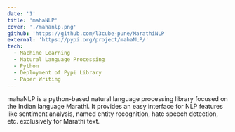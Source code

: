 ```yaml
---
date: '1'
title: 'mahaNLP'
cover: './mahanlp.png'
github: 'https://github.com/l3cube-pune/MarathiNLP'
external: 'https://pypi.org/project/mahaNLP/'
tech:
  - Machine Learning
  - Natural Language Processing
  - Python
  - Deployment of Pypi Library
  - Paper Writing
---
```


mahaNLP is a python-based natural language processing library focused on the Indian language Marathi. It provides an easy interface for NLP features like sentiment analysis, named entity recognition, hate speech detection, etc. exclusively for Marathi text.
